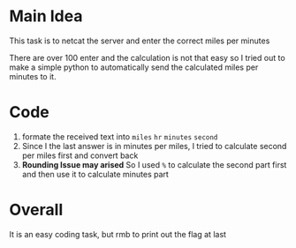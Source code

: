 # Main Idea
This task is to netcat the server and enter the correct miles per minutes

There are over 100 enter and the calculation is not that easy so I tried out to make a simple python to automatically send the calculated miles per minutes to it.

# Code
1. formate the received text into `miles` `hr` `minutes` `second`
1. Since I the last answer is in minutes per miles, I tried to calculate second per miles first and convert back
1. **Rounding Issue may arised** So I used `%` to calculate the second part first and then use it to calculate minutes part

# Overall
It is an easy coding task, but rmb to print out the flag at last 